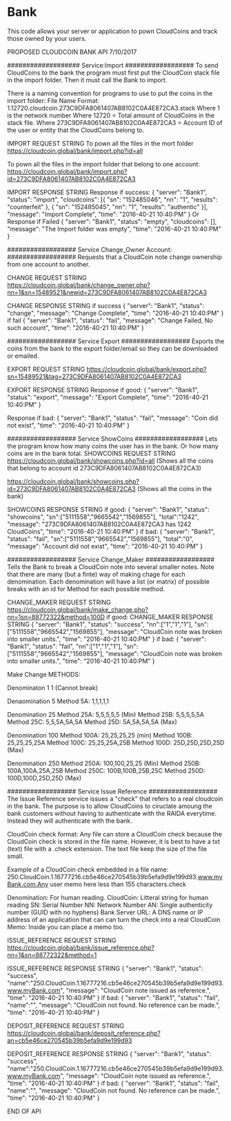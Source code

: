 # Bank
This code allows your server or application to pown CloudCoins and track those owned by your users. 

PROPOSED CLOUDCOIN BANK API
7/10/2017

###################
Service:Import
##################
To send CloudCoins to the bank the program must first put the CloudCoin stack file in the import folder. Then it must call the Bank to import.

There is a naming convention for programs to use to put the coins in the import folder:
File Name Format:
1.12720.cloudcoin.273C9DFA8061407AB8102C0A4E872CA3.stack
Where 1 is the network number
Where 12720 = Total amount of CloudCoins in the stack file. 
Where 273C9DFA8061407AB8102C0A4E872CA3 = Account ID of the user or entity that the CloudCoins belong to. 

IMPORT REQUEST STRING
To pown all the files in the mort folder
https://cloudcoin.global/bank/import.php?id=all

To pown all the files in the import folder that belong to one account:
https://cloudcoin.global/bank/import.php?id=273C9DFA8061407AB8102C0A4E872CA3


IMPORT RESPONSE STRING
Response if success:
{
	"server": "Bank1",
	"status": "import",
	"cloudcoins": [{
		"sn": "152485046",
		"nn": "1",
		"results": "counterfeit"
	}, {
		"sn": "152485045",
		"nn": "1",
		"results": "authentic"
	}],
	"message": "Import Complete",
	"time": "2016-40-21 10:40:PM"
}
Or Response if Failed
{
	"server": "Bank1",
	"status": "empty",
	"cloudcoins": [],
	"message": "The Import folder was empty",
	"time": "2016-40-21 10:40:PM"
}

##################
Service Change_Owner Account:
##################
Requests that a CloudCoin note change ownership from one account to another.

CHANGE REQUEST STRING
https://cloudcoin.global/bank/change_owner.php?nn=1&sn=15489521&newid=273C9DFA8061407AB8102C0A4E872CA3


CHANGE RESPONSE STRING
if success
{
    "server": "Bank1",
	"status": "change",
	"message": "Change Complete",
	"time": "2016-40-21 10:40:PM"
}
if fail
{
    "server": "Bank1",
	"status": "fail",
	"message": "Change Failed, No such account",
	"time": "2016-40-21 10:40:PM"
}

##################
Service Export
##################
Exports the coins from the bank to the export folder/email so they can be downloaded or emailed.

EXPORT REQUEST STRING
https://cloudcoin.global/bank/export.php?sn=15489521&tag=273C9DFA8061407AB8102C0A4E872CA3

EXPORT RESPONSE STRING
Response if good:
{
	"server": "Bank1",
	"status": "export",
	"message": "Export Complete",
	"time": "2016-40-21 10:40:PM"
}

Response if bad:
{
	"server": "Bank1",
	"status": "fail",
	"message": "Coin did not exist",
	"time": "2016-40-21 10:40:PM"
}



##################
Service ShowCoins
##################
Lets the program know how many coins the user has in the bank. Or how many coins are in the bank total.
SHOWCOINS REQUEST STRING
https://cloudcoin.global/bank/showcoins.php?id=all
(Shows all the coins that belong to account id 273C9DFA8061407AB8102C0A4E872CA3)

https://cloudcoin.global/bank/showcoins.php?id=273C9DFA8061407AB8102C0A4E872CA3
(Shows all the coins in the bank)


SHOWCOINS RESPONSE STRING
if good:
{
	"server": "Bank1",
	"status": "showcoins",
	"sn":["5111558","9665542","1569855"],
	"total":"1242",
	"message": "273C9DFA8061407AB8102C0A4E872CA3 has 1242 CloudCoins",
	"time": "2016-40-21 10:40:PM"
}
if bad:
{
	"server": "Bank1",
	"status": "fail",
	"sn":["5111558","9665542","1569855"],
	"total":"0",
	"message": "Account did not exist",
	"time": "2016-40-21 10:40:PM"
}




##################
Service Change_Maker
##################
Tells the Bank to break a CloudCoin note into several smaller notes.
Note that there are many (but a finte) way of making chage for each denomination. Each denomination will have a list (or matrix) of possible breaks with an id for Method for each possible method. 
 
CHANGE_MAKER REQUEST STRING
https://cloudcoin.global/bank/make_change.php?nn=1sn=88772322&method=100D
if good:
CHANGE_MAKER RESPONSE STRING
{
	"server": "Bank1",
	"status": "success",
	"nn":["1","1","1"],
	"sn":["5111558","9665542","1569855"],
	"message": "CloudCoin note was broken into smaller units.",
	"time": "2016-40-21 10:40:PM"
}
if bad:
{
	"server": "Bank1",
	"status": "fail",
	"nn":["1","1","1"],
	"sn":["5111558","9665542","1569855"],
	"message": "CloudCoin note was broken into smaller units.",
	"time": "2016-40-21 10:40:PM"
}



Make Change
METHODS:

Denominaton 1
1 (Cannot break)

Denaomination 5
Method 5A: 1,1,1,1,1

Denomination 25
Method 25A: 5,5,5,5,5 (Min)
Method 25B: 5,5,5,5,5A
Method 25C: 5,5,5A,5A,5A
Method 25D: 5A,5A,5A,5A  (Max)

Denomination 100
Method 100A: 25,25,25,25 (min)
Method 100B: 25,25,25,25A
Method 100C: 25,25,25A,25B
Method 100D: 25D,25D,25D,25D (Max)


Denomination 250
Method 250A: 100,100,25,25 (Min)
Method 250B: 100A,100A,25A,25B
Method 250C: 100B,100B,25B,25C
Method 250D: 100D,100D,25D,25D (Max)

##################
Service Issue Reference
##################
The Issue Reference service issues a "check" that refers to a real cloudcoin in the bank. 
The purpose is to allow CloudCoins to ciruclate amoung the bank customers without having 
to authenticate with the RAIDA everytime. Instead they will authenticate with the bank.

CloudCoin check format:
Any file can store a CloudCoin check because the CloudCoin check is stored in the file name.
However, it is best to have a txt (text) file with a .check extension. The text file keep the size of the file small.

Example of a CloudCoin check embedded in a file name:
250.CloudCoin.1.16777216.cb5e46ce270545b39b5efa9d9e199d93.www.myBank.com.Any user memo here less than 155 characters.check

Denomination: For human reading.
CloudCoin: Litteral string for human reading
SN: Serial Number
NN: Network Number
AN: Single authenticity number (GUID with no hyphens) 
Bank Server URL: A DNS name or IP address of an application that can can turn the check into a real CloudCoin
Memo: 
Inside you can place a memo too. 

ISSUE_REFERENCE REQUEST STRING
https://cloudcoin.global/bank/issue_reference.php?nn=1&sn=88772322&method=1

ISSUE_REFERENCE RESPONSE STRING
{
	"server": "Bank1",
	"status": "success",
	"name":"250.CloudCoin.1.16777216.cb5e46ce270545b39b5efa9d9e199d93.www.myBank.com",
	"message": "CloudCoin note issued as reference.",
	"time": "2016-40-21 10:40:PM"
}
if bad:
{
	"server": "Bank1",
	"status": "fail",
	"name":"",
	"message": "CloudCoin not found. No reference can be made.",
	"time": "2016-40-21 10:40:PM"
}

DEPOSIT_REFERENCE REQUEST STRING
https://cloudcoin.global/bank/deposit_reference.php?an=cb5e46ce270545b39b5efa9d9e199d93

DEPOSIT_REFERENCE RESPONSE STRING
{
	"server": "Bank1",
	"status": "success",
	"name":"250.CloudCoin.1.16777216.cb5e46ce270545b39b5efa9d9e199d93.www.myBank.com",
	"message": "CloudCoin note issued as reference.",
	"time": "2016-40-21 10:40:PM"
}
if bad:
{
	"server": "Bank1",
	"status": "fail",
	"name":"",
	"message": "CloudCoin not found. No reference can be made.",
	"time": "2016-40-21 10:40:PM"
}










END OF API



